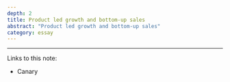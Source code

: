 ```yaml
---
depth: 2
title: Product led growth and bottom-up sales
abstract: "Product led growth and bottom-up sales"
category: essay
---
```


---
Links to this note:
- <inter-link href="canary">Canary</inter-link>